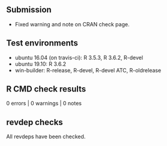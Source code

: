 ## Submission

* Fixed warning and note on CRAN check page.

## Test environments
* ubuntu 16.04 (on travis-ci): R 3.5.3, R 3.6.2, R-devel
* ubuntu 19.10: R 3.6.2
* win-builder: R-release, R-devel, R-devel ATC, R-oldrelease

## R CMD check results

0 errors | 0 warnings | 0 notes

## revdep checks

All revdeps have been checked.

